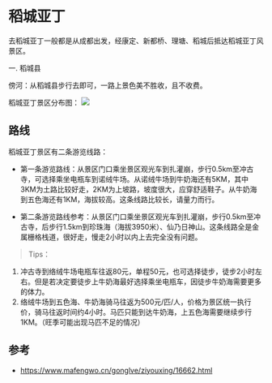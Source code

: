 # 稻城亚丁

去稻城亚丁一般都是从成都出发，经康定、新都桥、理塘、稻城后抵达稻城亚丁风景区。

一. 稻城县

傍河：从稻城县步行去即可，一路上景色美不胜收，且不收费。


稻城亚丁景区分布图：
![](https://fairyly.github.io/traval-or-trip/daochengyading1.jpeg)


## 路线

稻城亚丁景区有二条游览线路：

- 第一条游览路线：从景区门口乘坐景区观光车到扎灌崩，步行0.5km至冲古寺，可选择乘坐电瓶车到诺绒牛场。从诺绒牛场到牛奶海还有5KM，其中3KM为土路比较好走，2KM为上坡路，坡度很大，应穿舒适鞋子。从牛奶海到五色海还有1KM，海拔较高。这条线路比较长，请量力而行。

- 第二条游览路线参考：从景区门口乘坐景区观光车到扎灌崩，步行0.5km至冲古寺，后步行1.5km到珍珠海（海拔3950米）、仙乃日神山。这条线路全是金属栅格栈道，很好走，慢走2小时以内上去完全没有问题。

>Tips：
1. 冲古寺到络绒牛场电瓶车往返80元，单程50元，也可选择徒步，徒步2小时左右。但是若决定要徒步上牛奶海最好选择乘坐电瓶车，因徒步牛奶海需要更多的体力。
2. 络绒牛场到五色海、牛奶海骑马往返为500元/匹/人，价格为景区统一执行价，骑马往返时间约4小时。马匹只能到达牛奶海，上五色海需要继续步行1KM。（旺季可能出现马匹不足的情况）



## 参考
- https://www.mafengwo.cn/gonglve/ziyouxing/16662.html
